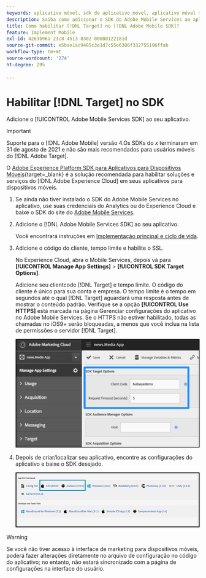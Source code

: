 ```yaml
---
keywords: aplicativo móvel, sdk de aplicativo móvel, aplicativo móvel target, sdk target móvel, sdk de aplicativo movel, habilitar target no sdk
description: Saiba como adicionar o SDK do Adobe Mobile Services ao aplicativo móvel.
title: Como habilitar [!DNL Target] no [!DNL Adobe Mobile SDK]?
feature: Implement Mobile
exl-id: 4263b96a-23c8-4513-8302-00080122181d
source-git-commit: e5bae1ac9485c3e1d7c55e6386f332755196ffab
workflow-type: tm+mt
source-wordcount: '274'
ht-degree: 29%

---
```


# Habilitar [!DNL Target] no SDK

Adicione o [!UICONTROL Adobe Mobile Services SDK] ao seu aplicativo.

>[!IMPORTANT]
>
>Suporte para o [!DNL Adobe Mobile] versão 4.Os SDKs do *x* terminaram em 31 de agosto de 2021 e não são mais recomendados para usuários móveis do [!DNL Adobe Target].
>
>O [Adobe Experience Platform SDK para Aplicativos para Dispositivos Móveis](https://developer.adobe.com/client-sdks/documentation/){target=_blank} é a solução recomendada para habilitar soluções e serviços do [!DNL Adobe Experience Cloud] em seus aplicativos para dispositivos móveis.

1. Se ainda não tiver instalado o SDK do Adobe Mobile Services no aplicativo, use suas credenciais do Analytics ou do Experience Cloud e baixe o SDK do site do [Adobe Mobile Services](https://mobilemarketing.adobe.com/).

1. Adicione o [!DNL Adobe Mobile Services SDK] ao seu aplicativo.

   Você encontrará instruções em [Implementação principal e ciclo de vida](https://experienceleague.adobe.com/docs/mobile-services/ios/getting-started-ios/dev-qs.html).

1. Adicione o código do cliente, tempo limite e habilite o SSL.

   No Experience Cloud, abra o Mobile Services, depois vá para **[!UICONTROL Manage App Settings]** > **[!UICONTROL SDK Target Options]**.

   Adicione seu clientcode [!DNL Target] e tempo limite. O código do cliente é único para sua conta e empresa. O tempo limite é o tempo em segundos até o qual [!DNL Target] aguardará uma resposta antes de mostrar o conteúdo padrão. Verifique se a opção **[!UICONTROL Use HTTPS]** está marcada na página Gerenciar configurações do aplicativo no Adobe Mobile Services. Se o HTTPS não estiver habilitado, todas as chamadas no iOS9+ serão bloqueadas, a menos que você inclua na lista de permissões o servidor [!DNL Target].

   ![alt imagem](assets/mobile-clientcode.png)

1. Depois de criar/localizar seu aplicativo, encontre as configurações do aplicativo e baixe o SDK desejado.

   ![alt imagem](assets/download-sdk.png)

>[!WARNING]
>
> Se você não tiver acesso à interface de marketing para dispositivos móveis, poderá fazer alterações diretamente no arquivo de configuração no código do aplicativo; no entanto, não estará sincronizado com a página de configurações na interface do usuário.
